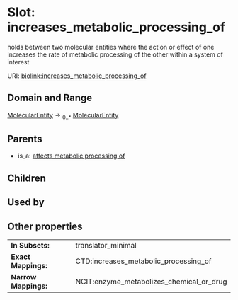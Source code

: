 
# Slot: increases_metabolic_processing_of


holds between two molecular entities where the action or effect of one increases the rate of metabolic processing of the other within a system of interest

URI: [biolink:increases_metabolic_processing_of](https://w3id.org/biolink/vocab/increases_metabolic_processing_of)


## Domain and Range

[MolecularEntity](MolecularEntity.md) &#8594;  <sub>0..*</sub> [MolecularEntity](MolecularEntity.md)

## Parents

 *  is_a: [affects metabolic processing of](affects_metabolic_processing_of.md)

## Children


## Used by


## Other properties

|  |  |  |
| --- | --- | --- |
| **In Subsets:** | | translator_minimal |
| **Exact Mappings:** | | CTD:increases_metabolic_processing_of |
| **Narrow Mappings:** | | NCIT:enzyme_metabolizes_chemical_or_drug |

